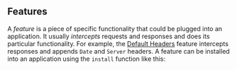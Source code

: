[//]: # (title: Server introduction)
[//]: # (category: servers)
[//]: # (permalink: /servers/index.html)
[//]: # (caption: Server Applications)
[//]: # (ktor_version_review: 1.2.1)


## Features

A _feature_ is a piece of specific functionality that could be plugged into an application. It usually _intercepts_
requests and responses and does its particular functionality.
For example, the [Default Headers](/servers/features/default-headers.html) feature intercepts responses
and appends `Date` and `Server` headers. A feature can be installed into an application using the `install` function
like this:
